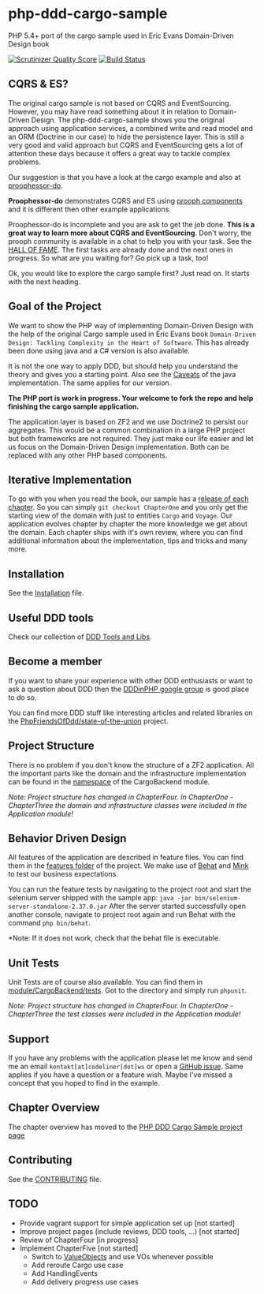 php-ddd-cargo-sample
====================

PHP 5.4+ port of the cargo sample used in Eric Evans Domain-Driven Design book

[![Scrutinizer Quality Score](https://scrutinizer-ci.com/g/prooph/php-ddd-cargo-sample/badges/quality-score.png?s=d68042d97e40904ec369e137b60a1076509298f8)](https://scrutinizer-ci.com/g/prooph/php-ddd-cargo-sample/)
[![Build Status](https://travis-ci.org/prooph/php-ddd-cargo-sample.png?branch=master)](https://travis-ci.org/prooph/php-ddd-cargo-sample)

CQRS & ES?
----------

The original cargo sample is not based on CQRS and EventSourcing. However, you may have read something about it in relation to Domain-Driven Design.
The php-ddd-cargo-sample shows you the original approach using application services, a combined write and read model
and an ORM (Doctrine in our case) to hide the persistence layer. This is still a very good and valid approach but CQRS and
EventSourcing gets a lot of attention these days because it offers a great way to tackle complex problems.

Our suggestion is that you have a look at the cargo example and also at [proophessor-do](https://github.com/prooph/proophessor-do).

**Proophessor-do** demonstrates CQRS and ES using [prooph components](https://github.com/prooph/proophessor/blob/master/docs/book/components.md)
and it is different then other example applications.

Proophessor-do is incomplete and you are ask to get the job done.
**This is a great way to learn more about CQRS and EventSourcing**. Don't worry, the prooph community is available in a chat
to help you with your task. See the [HALL OF FAME](https://github.com/prooph/proophessor-do#hall-of-fame). The first tasks are already done
and the next ones in progress. So what are you waiting for? Go pick up a task, too!

Ok, you would like to explore the cargo sample first? Just read on. It starts with the next heading.

Goal of the Project
-------------------
We want to show the PHP way of implementing Domain-Driven Design with the help of
the original Cargo sample used in Eric Evans book
`Domain-Driven Design: Tackling Complexity in the Heart of Software`.
This has already been done using java and a C# version is also available.

It is not the one way to apply DDD, but should help you understand the theory
and gives you a starting point. Also see the [Caveats](http://dddsample.sourceforge.net/) of the 
java implementation. The same applies for our version. 

<b>The PHP port is work in progress. Your welcome to fork the repo and help finishing the cargo sample application.</b>

The application layer is based on ZF2 and we use Doctrine2 to persist our aggregates.
This would be a common combination in a large PHP project but both frameworks are not required. They just make our life easier and let us focus on the Domain-Driven Design implementation. Both can be replaced with any other PHP based components.

Iterative Implementation
------------------------
To go with you when you read the book, our sample has a [release of each chapter](https://github.com/prooph/php-ddd-cargo-sample#chapter-overview). So you can
simply `git checkout ChapterOne` and you only get the starting view of the domain
with just to entities `Cargo` and `Voyage`. Our application evolves chapter by chapter
the more knowledge we get about the domain. Each chapter ships with it's own review, where you can find additional information about the implementation, tips and tricks and many more.

Installation
------------
See the [Installation](https://github.com/prooph/php-ddd-cargo-sample/blob/master/docs/installation.md) file.

Useful DDD tools
----------------
Check our collection of [DDD Tools and Libs](https://github.com/prooph/php-ddd-cargo-sample/blob/master/docs/domain-driven-design-tools.md).

Become a member
---------------
If you want to share your experience with other DDD enthusiasts or want to ask a question about DDD then the [DDDinPHP google group](https://groups.google.com/forum/#!forum/dddinphp) is good place to do so.

You can find more DDD stuff like interesting articles and related libraries on the [PhpFriendsOfDdd/state-of-the-union](https://github.com/PhpFriendsOfDdd/state-of-the-union) project.

Project Structure
-----------------
There is no problem if you don't know the structure of a ZF2 application. All the important
parts like the domain and the infrastructure implementation can be found in the [namespace](https://github.com/prooph/php-ddd-cargo-sample/tree/master/module/CargoBackend/src/CargoBackend) of the CargoBackend module.

*Note: Project structure has changed in ChapterFour. In ChapterOne - ChapterThree the domain and infrastructure classes were included in the Application module!*

Behavior Driven Design
----------------------
All features of the application are described in feature files. You can find them in
the [features folder](https://github.com/prooph/php-ddd-cargo-sample/tree/master/features) of the project.
We make use of [Behat](http://behat.org/) and [Mink](http://mink.behat.org/) to test our
business expectations.

You can run the feature tests by navigating to the project root and start the selenium server shipped with the sample app:
`java -jar bin/selenium-server-standalone-2.37.0.jar`
After the server started successfully open another console, navigate to project root again and run Behat with the command `php bin/behat`.

*Note: If it does not work, check that the behat file is executable.

Unit Tests
----------
Unit Tests are of course also available. You can find them in [module/CargoBackend/tests](https://github.com/prooph/php-ddd-cargo-sample/tree/master/module/CargoBackend/tests).
Got to the directory and simply run `phpunit`.

*Note: Project structure has changed in ChapterFour. In ChapterOne - ChapterThree the test classes were included in the Application module!*

Support
-------
If you have any problems with the application please let me know and send me an email `kontakt[at]codeliner[dot]ws` or open a [GitHub issue](https://github.com/prooph/php-ddd-cargo-sample/issues?state=open).
Same applies if you have a question or a feature wish.
Maybe I've missed a concept that you hoped to find in the example.

Chapter Overview
----------------

The chapter overview has moved to the [PHP DDD Cargo Sample project page](http://codeliner.github.io/php-ddd-cargo-sample/#chapter-overview)

Contributing
------------
See the [CONTRIBUTING](https://github.com/prooph/php-ddd-cargo-sample/blob/master/CONTRIBUTING.md) file.

TODO
----
- Provide vagrant support for simple application set up [not started]
- Improve project pages (include reviews, DDD tools, ...) [not started]
- Review of ChapterFour [in progress]
- Implement ChapterFive [not started]
    - Switch to [ValueObjects](https://github.com/nicolopignatelli/valueobjects) and use VOs whenever possible
    - Add reroute Cargo use case
    - Add HandlingEvents
    - Add delivery progress use cases
